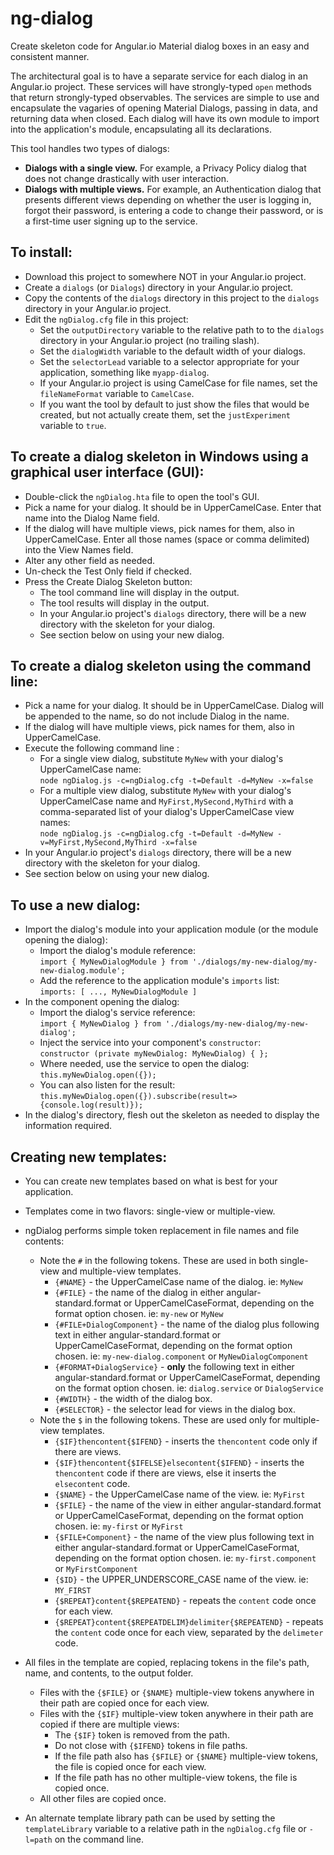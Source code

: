# ng-dialog

Create skeleton code for Angular.io Material dialog boxes in an easy and consistent manner.

The architectural goal is to have a separate service for each dialog in an Angular.io project. These services will have strongly-typed `open` methods that return strongly-typed observables. The services are simple to use and encapsulate the vagaries of opening Material Dialogs, passing in data, and returning data when closed. Each dialog will have its own module to import into the application's module, encapsulating all its declarations.

This tool handles two types of dialogs:
* **Dialogs with a single view.** For example, a Privacy Policy dialog that does not change drastically with user interaction.
* **Dialogs with multiple views.** For example, an Authentication dialog that presents different views depending on whether the user is logging in, forgot their password, is entering a code to change their password, or is a first-time user signing up to the service.

## To install:
* Download this project to somewhere NOT in your Angular.io project.
* Create a `dialogs` (or `Dialogs`) directory in your Angular.io project.
* Copy the contents of the `dialogs` directory in this project to the `dialogs` directory in your Angular.io project.
* Edit the `ngDialog.cfg` file in this project:
    * Set the `outputDirectory` variable to the relative path to to the `dialogs` directory in your Angular.io project (no trailing slash).
    * Set the `dialogWidth` variable to the default width of your dialogs.
    * Set the `selectorLead` variable to a selector appropriate for your application, something like `myapp-dialog`.
    * If your Angular.io project is using CamelCase for file names, set the `fileNameFormat` variable to `CamelCase`.
    * If you want the tool by default to just show the files that would be created, but not actually create them, set the `justExperiment` variable to `true`.

## To create a dialog skeleton in Windows using a graphical user interface (GUI):
* Double-click the `ngDialog.hta` file to open the tool's GUI.
* Pick a name for your dialog. It should be in UpperCamelCase. Enter that name into the Dialog Name field.
* If the dialog will have multiple views, pick names for them, also in UpperCamelCase. Enter all those names (space or comma delimited) into the View Names field.
* Alter any other field as needed.
* Un-check the Test Only field if checked.
* Press the Create Dialog Skeleton button:
    * The tool command line will display in the output.
    * The tool results will display in the output.
    * In your Angular.io project's `dialogs` directory, there will be a new directory with the skeleton for your dialog.
    * See section below on using your new dialog.

## To create a dialog skeleton using the command line:
* Pick a name for your dialog. It should be in UpperCamelCase. Dialog will be appended to the name, so do not include Dialog in the name.
* If the dialog will have multiple views, pick names for them, also in UpperCamelCase.
* Execute the following command line :
    * For a single view dialog, substitute `MyNew` with your dialog's UpperCamelCase name:  
    `node ngDialog.js -c=ngDialog.cfg -t=Default -d=MyNew -x=false`
    * For a multiple view dialog, substitute `MyNew` with your dialog's UpperCamelCase name and `MyFirst,MySecond,MyThird` with a comma-separated list of your dialog's UpperCamelCase view names:  
    `node ngDialog.js -c=ngDialog.cfg -t=Default -d=MyNew -v=MyFirst,MySecond,MyThird -x=false`
* In your Angular.io project's `dialogs` directory, there will be a new directory with the skeleton for your dialog.
* See section below on using your new dialog.

## To use a new dialog:
* Import the dialog's module into your application module (or the module opening the dialog):
    * Import the dialog's module reference:  
    `import { MyNewDialogModule } from './dialogs/my-new-dialog/my-new-dialog.module';`
    * Add the reference to the application module's `imports` list:  
    `imports: [ ..., MyNewDialogModule ]`
* In the component opening the dialog:
    * Import the dialog's service reference:  
    `import { MyNewDialog } from './dialogs/my-new-dialog/my-new-dialog';`
    * Inject the service into your component's `constructor`:  
    `constructor (private myNewDialog: MyNewDialog) { };`
    * Where needed, use the service to open the dialog:  
    `this.myNewDialog.open({});`
    * You can also listen for the result:  
    `this.myNewDialog.open({}).subscribe(result=>{console.log(result)});`
* In the dialog's directory, flesh out the skeleton as needed to display the information required.

## Creating new templates:
* You can create new templates based on what is best for your application.
* Templates come in two flavors: single-view or multiple-view.
* ngDialog performs simple token replacement in file names and file contents:
    * Note the `#` in the following tokens. These are used in both single-view and multiple-view templates.
        * `{#NAME}` - the UpperCamelCase name of the dialog. ie: `MyNew`
        * `{#FILE}` - the name of the dialog in either angular-standard.format or
        UpperCamelCaseFormat, depending on the format option chosen. ie: `my-new` or `MyNew`
        * `{#FILE+DialogComponent}` - the name of the dialog plus following text in either angular-standard.format or
        UpperCamelCaseFormat, depending on the format option chosen. ie: `my-new-dialog.component` or `MyNewDialogComponent`
        * `{#FORMAT+DialogService}` - **only** the following text in either angular-standard.format or UpperCamelCaseFormat, depending on the format option chosen. ie: `dialog.service` or `DialogService`
        * `{#WIDTH}` - the width of the dialog box.
        * `{#SELECTOR}` - the selector lead for views in the dialog box.
    * Note the `$` in the following tokens. These are used only for multiple-view templates.
        * `{$IF}thencontent{$IFEND}` - inserts the `thencontent` code only if there are views.
        * `{$IF}thencontent{$IFELSE}elsecontent{$IFEND}` - inserts the `thencontent` code if there are views, else it inserts the `elsecontent` code.
        * `{$NAME}` - the UpperCamelCase name of the view. ie: `MyFirst`
        * `{$FILE}` - the name of the view in either angular-standard.format or
        UpperCamelCaseFormat, depending on the format option chosen. ie: `my-first` or `MyFirst`
        * `{$FILE+Component}` - the name of the view plus following text in either angular-standard.format or UpperCamelCaseFormat, depending on the format option chosen. ie: `my-first.component` or `MyFirstComponent`
        * `{$ID}` - the UPPER_UNDERSCORE_CASE name of the view. ie: `MY_FIRST`
        * `{$REPEAT}content{$REPEATEND}` - repeats the `content` code once for each view.
        * `{$REPEAT}content{$REPEATDELIM}delimiter{$REPEATEND}` - repeats the `content` code once for each view, separated by the `delimeter` code.

* All files in the template are copied, replacing tokens in the file's path, name, and contents, to the output folder.
    * Files with the `{$FILE}` or `{$NAME}` multiple-view tokens anywhere in their path are copied once for each view.
    * Files with the `{$IF}` multiple-view token anywhere in their path are copied if there are multiple views:
        * The `{$IF}` token is removed from the path.
        * Do not close with `{$IFEND}` tokens in file paths.
        * If the file path also has `{$FILE}` or `{$NAME}` multiple-view tokens, the file is copied once for each view.
        * If the file path has no other multiple-view tokens, the file is copied once.
    * All other files are copied once.
* An alternate template library path can be used by setting the `templateLibrary` variable to a relative path in the `ngDialog.cfg` file or `-l=path` on the command line.